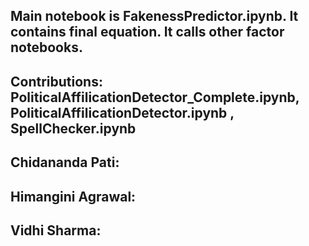 ## Main notebook is FakenessPredictor.ipynb. It contains final equation. It calls other factor notebooks.

## Contributions: PoliticalAffilicationDetector_Complete.ipynb, PoliticalAffilicationDetector.ipynb , SpellChecker.ipynb
## Chidananda Pati:
## Himangini Agrawal:
## Vidhi Sharma: 
